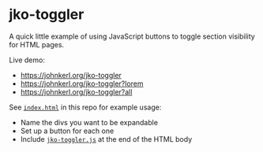 # jko-toggler

A quick little example of using JavaScript buttons to toggle section visibility for HTML pages.

Live demo:

* https://johnkerl.org/jko-toggler
* https://johnkerl.org/jko-toggler?lorem
* https://johnkerl.org/jko-toggler?all

See [`index.html`](index.html) in this repo for example usage:

* Name the divs you want to be expandable
* Set up a button for each one
* Include [`jko-toggler.js`](jko-toggler.js) at the end of the HTML body
